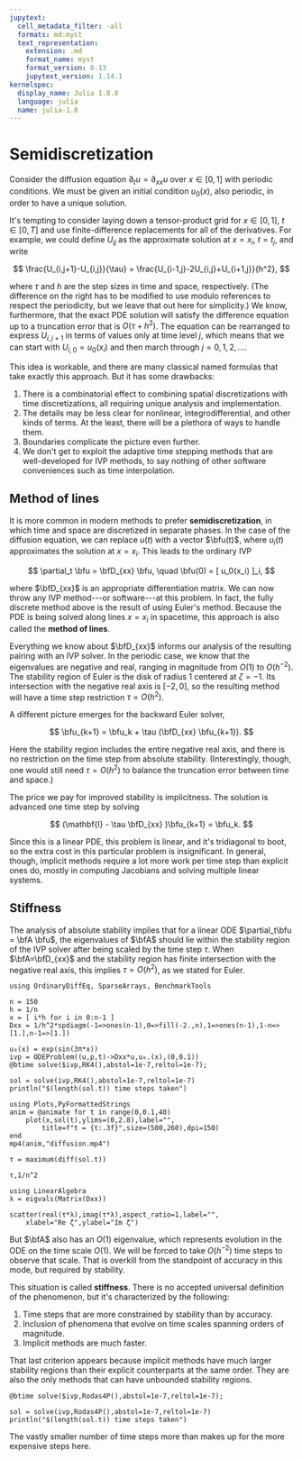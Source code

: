 ```yaml
---
jupytext:
  cell_metadata_filter: -all
  formats: md:myst
  text_representation:
    extension: .md
    format_name: myst
    format_version: 0.13
    jupytext_version: 1.14.1
kernelspec:
  display_name: Julia 1.8.0
  language: julia
  name: julia-1.8
---
```


# Semidiscretization

Consider the diffusion equation $\partial_t u = \partial_{xx} u$ over $x\in[0,1]$ with periodic conditions. We must be given an initial condition $u_0(x)$, also periodic, in order to have a unique solution. 

It's tempting to consider laying down a tensor-product grid for $x\in[0,1]$, $t\in[0,T]$ and use finite-difference replacements for all of the derivatives. For example, we could define $U_{ij}$ as the approximate solution at $x=x_i$, $t=t_j$, and write

$$
\frac{U_{i,j+1}-U_{i,j}}{\tau}  = \frac{U_{i-1,j}-2U_{i,j}+U_{i+1,j}}{h^2}, 
$$

where $\tau$ and $h$ are the step sizes in time and space, respectively. (The difference on the right has to be modified to use modulo references to respect the periodicity, but we leave that out here for simplicity.) We know, furthermore, that the exact PDE solution will satisfy the difference equation up to a truncation error that is $O(\tau + h^2)$. The equation can be rearranged to express $U_{i,j+1}$ in terms of values only at time level $j$, which means that we can start with $U_{i,0}=u_0(x_i)$ and then march through $j=0,1,2,\ldots$. 

This idea is workable, and there are many classical named formulas that take exactly this approach. But it has some drawbacks:

1. There is a combinatorial effect to combining spatial discretizations with time discretizations, all requiring unique analysis and implementation.
2. The details may be less clear for nonlinear, integrodifferential, and other kinds of terms. At the least, there will be a plethora of ways to handle them.
3. Boundaries complicate the picture even further.
4. We don't get to exploit the adaptive time stepping methods that are well-developed for IVP methods, to say nothing of other software conveniences such as time interpolation.

## Method of lines 

It is more common in modern methods to prefer **semidiscretization**, in which time and space are discretized in separate phases. In the case of the diffusion equation, we can replace $u(t)$ with a vector $\bfu(t)$, where $u_i(t)$ approximates the solution at $x=x_i$. This leads to the ordinary IVP

$$
\partial_t \bfu = \bfD_{xx} \bfu, \quad \bfu(0) = [ u_0(x_i) ]_i, 
$$

where $\bfD_{xx}$ is an appropriate differentiation matrix. We can now throw any IVP method---or software---at this problem. In fact, the fully discrete method above is the result of using Euler's method. Because the PDE is being solved along lines $x=x_i$ in spacetime, this approach is also called the **method of lines**.

Everything we know about $\bfD_{xx}$ informs our analysis of the resulting pairing with an IVP solver. In the periodic case, we know that the eigenvalues are negative and real, ranging in magnitude from $O(1)$ to $O(h^{-2})$. The stability region of Euler is the disk of radius 1 centered at $\zeta=-1$. Its intersection with the negative real axis is $[-2,0]$, so the resulting method will have a time step restriction $\tau = O(h^2)$. 

A different picture emerges for the backward Euler solver, 

$$
\bfu_{k+1} = \bfu_k + \tau (\bfD_{xx} \bfu_{k+1}). 
$$

Here the stability region includes the entire negative real axis, and there is no restriction on the time step from absolute stability. (Interestingly, though, one would still need $\tau=O(h^2)$ to balance the truncation error between time and space.) 

The price we pay for improved stability is implicitness. The solution is advanced one time step by solving

$$
(\mathbf{I} - \tau \bfD_{xx} )\bfu_{k+1} = \bfu_k. 
$$

Since this is a linear PDE, this problem is linear, and it's tridiagonal to boot, so the extra cost in this particular problem is insignificant. In general, though, implicit methods require a lot more work per time step than explicit ones do, mostly in computing Jacobians and solving multiple linear systems.

## Stiffness

The analysis of absolute stability implies that for a linear ODE $\partial_t\bfu = \bfA \bfu$, the eigenvalues of $\bfA$ should lie within the stability region of the IVP solver after being scaled by the time step $\tau$. When $\bfA=\bfD_{xx}$ and the stability region has finite intersection with the negative real axis, this implies $\tau = O(h^2)$, as we stated for Euler.

```{code-cell}
using OrdinaryDiffEq, SparseArrays, BenchmarkTools

n = 150
h = 1/n
x = [ i*h for i in 0:n-1 ]
Dxx = 1/h^2*spdiagm(-1=>ones(n-1),0=>fill(-2.,n),1=>ones(n-1),1-n=>[1.],n-1=>[1.])

u₀(x) = exp(sin(3π*x))
ivp = ODEProblem((u,p,t)->Dxx*u,u₀.(x),(0,0.1))
@btime solve($ivp,RK4(),abstol=1e-7,reltol=1e-7);
```

```{code-cell}
sol = solve(ivp,RK4(),abstol=1e-7,reltol=1e-7)
println("$(length(sol.t)) time steps taken")
```

```{code-cell}
using Plots,PyFormattedStrings
anim = @animate for t in range(0,0.1,40)
    plot(x,sol(t),ylims=(0,2.8),label="",
        title=f"t = {t:.3f}",size=(500,260),dpi=150)
end
mp4(anim,"diffusion.mp4")
```

```{code-cell}
τ = maximum(diff(sol.t))

τ,1/n^2
```

```{code-cell}
using LinearAlgebra
λ = eigvals(Matrix(Dxx))

scatter(real(τ*λ),imag(τ*λ),aspect_ratio=1,label="",
    xlabel="Re ζ",ylabel="Im ζ")
```

But $\bfA$ also has an $O(1)$ eigenvalue, which represents evolution in the ODE on the time scale $O(1)$. We will be forced to take $O(h^{-2})$ time steps to observe that scale. That is overkill from the standpoint of accuracy in this mode, but required by stability.

This situation is called **stiffness**. There is no accepted universal definition of the phenomenon, but it's characterized by the following:

1. Time steps that are more constrained by stability than by accuracy.
2. Inclusion of phenomena that evolve on time scales spanning orders of magnitude.
3. Implicit methods are much faster.

That last criterion appears because implicit methods have much larger stability regions than their explicit counterparts at the same order. They are also the only methods that can have unbounded stability regions.

```{code-cell}
@btime solve($ivp,Rodas4P(),abstol=1e-7,reltol=1e-7);
```

```{code-cell}
sol = solve(ivp,Rodas4P(),abstol=1e-7,reltol=1e-7)
println("$(length(sol.t)) time steps taken")
```

The vastly smaller number of time steps more than makes up for the more expensive steps here.
